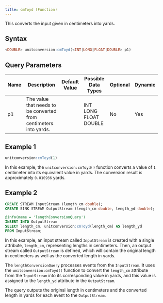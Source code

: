 ```yaml
---
title: cmToyd (Function)
---
```


This converts the input given in centimeters into yards.

## Syntax

```sql
<DOUBLE> unitconversion:cmToyd(<INT|LONG|FLOAT|DOUBLE> p1)
```

## Query Parameters

| Name | Description  | Default Value | Possible Data Types   | Optional | Dynamic |
|------|--------------|---------------|-----------------------|----------|---------|
| p1   | The value that needs to be converted from centimeters into yards. |               | INT LONG FLOAT DOUBLE | No       | Yes     |

## Example 1

```sql
unitconversion:cmToyd(1)
```

In this example, the `unitconversion:cmToyd()` function converts a value of `1` centimeter into its equivalent value in yards. The conversion result is approximately `0.010936` yards.

## Example 2

```sql
CREATE STREAM InputStream (length_cm double);
CREATE SINK STREAM OutputStream (length_cm double, length_yd double);

@info(name = 'lengthConversionQuery')
INSERT INTO OutputStream
SELECT length_cm, unitconversion:cmToyd(length_cm) AS length_yd
FROM InputStream;
```

In this example, an input stream called `InputStream` is created with a single attribute, `length_cm`, representing lengths in centimeters. Then, an output stream called `OutputStream` is defined, which will contain the original length in centimeters as well as the converted length in yards.

The `lengthConversionQuery` processes events from the `InputStream`. It uses the `unitconversion:cmToyd()` function to convert the `length_cm` attribute from the `InputStream` into its corresponding value in yards, and this value is assigned to the `length_yd` attribute in the `OutputStream`.

The query outputs the original length in centimeters and the converted length in yards for each event to the `OutputStream`.
